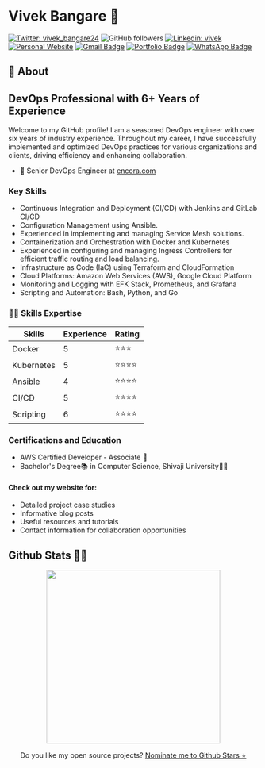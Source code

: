 # Vivek Bangare 👋

<!--
**vivekbangare/vivekbangare** is a ✨ _special_ ✨ repository because its `README.md` (this file) appears on your GitHub profile.
-->

[![Twitter: vivek_bangare24](https://img.shields.io/twitter/follow/vivek_bangare24?style=social)](https://twitter.com/vivek_bangare24)
![GitHub followers](https://img.shields.io/github/followers/vivekbangare?label=Follow&style=social)
[![Linkedin: vivek](https://img.shields.io/badge/-vivekbangare24-blue?style=flat-square&logo=Linkedin&logoColor=white&link=https://www.linkedin.com/in/vivekbangare24/)](https://www.linkedin.com/in/vivekbangare24/)
[![Personal Website](https://img.shields.io/badge/Visit%20my-Personal%20Website-blue)](https://basictechno.com)
[![Gmail Badge](https://img.shields.io/badge/-GMail-c14438?style=social&logo=Gmail&logoColor=red&link=mailto:vivek.bangare@gmail.com)](mailto:vivek.bangare@gmail.com)
[![Portfolio Badge](https://img.shields.io/badge/-Portfolio-4285F4?style=flat&logoColor=white&labelColor=black&link=https://vivekbangare.github.io/vivekbangare/)](https://vivekbangare.github.io/vivekbangare/)
[![WhatsApp Badge](https://img.shields.io/badge/-WhatsApp-25D366?style=flat&logo=WhatsApp&logoColor=white&labelColor=black)](https://wa.me/917218127175?text=Hello%20from%20your%20website!)





## 🧐 About

## DevOps Professional with 6+ Years of Experience

Welcome to my GitHub profile! I am a seasoned DevOps engineer with over six years of industry experience. Throughout my career, I have successfully implemented and optimized DevOps practices for various organizations and clients, driving efficiency and enhancing collaboration.

- 🤠 Senior DevOps Engineer at [encora.com](https://www.encora.com/) 

### Key Skills

- Continuous Integration and Deployment (CI/CD) with Jenkins and GitLab CI/CD
- Configuration Management using Ansible.
- Experienced in implementing and managing Service Mesh solutions.
- Containerization and Orchestration with Docker and Kubernetes
- Experienced in configuring and managing Ingress Controllers for efficient traffic routing and load balancing.
- Infrastructure as Code (IaC) using Terraform and CloudFormation
- Cloud Platforms: Amazon Web Services (AWS), Google Cloud Platform
- Monitoring and Logging with EFK Stack, Prometheus, and Grafana
- Scripting and Automation: Bash, Python, and Go

### 🙇🏻 Skills Expertise

| Skills               | Experience       | Rating       |
|----------------------|------------------|------------- |
| Docker               | 5                | ⭐⭐⭐        |
| Kubernetes           | 5                | ⭐⭐⭐⭐      |
| Ansible              | 4                | ⭐⭐⭐⭐      |
| CI/CD                | 5                | ⭐⭐⭐⭐      |
| Scripting            | 6                | ⭐⭐⭐⭐      |


### Certifications and Education

- AWS Certified Developer - Associate 🧾
- Bachelor's Degree📚 in Computer Science, Shivaji University🧑‍🎓

#### Check out my website for:
- Detailed project case studies
- Informative blog posts
- Useful resources and tutorials
- Contact information for collaboration opportunities


<h2>Github Stats 🐙🐱</h2>
<p align='center'>
  <a href="#"><img src="https://github-readme-stats.vercel.app/api?username=vivekbangare&show_icons=true&count_private=true&theme=dark" width="350"></a>
<!--   <img src="https://codestats-readme.vercel.app/api?username=ghumare64&show_icons&theme=nightowl" alt="ghumare64's code::stats stats">
 -->
</p>

<p align='center'>
  Do you like my open source projects? <a href='https://stars.github.com/nominate/'>Nominate me to Github Stars ⭐</a>
</p>